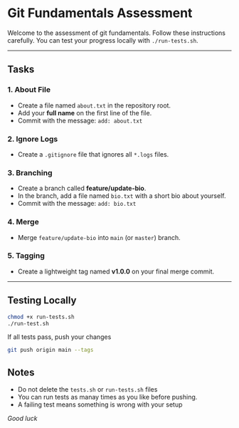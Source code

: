 # Git Fundamentals Assessment

Welcome to the assessment of git fundamentals. Follow these instructions carefully.
You can test your progress locally with `./run-tests.sh`.

---

## Tasks

### 1. About File
- Create a file named `about.txt` in the repository root.
- Add your **full name** on the first line of the file.
- Commit with the message: `add: about.txt`

### 2. Ignore Logs
- Create a `.gitignore` file that ignores all `*.logs` files.

### 3. Branching
- Create a branch called **feature/update-bio**.
- In the branch, add a file named `bio.txt` with a short bio about yourself.
- Commit with the message: `add: bio.txt`

### 4. Merge
- Merge `feature/update-bio` into `main` (or `master`) branch.

### 5. Tagging
- Create a lightweight tag named **v1.0.0** on your final merge commit.

---

## Testing Locally

```bash
chmod +x run-tests.sh
./run-test.sh
```

If all tests pass, push your changes

```bash
git push origin main --tags
```

## Notes
- Do not delete the `tests.sh` or `run-tests.sh` files
- You can run tests as manay times as you like before pushing.
- A failing test means something is wrong with your setup

*Good luck*